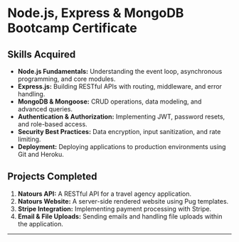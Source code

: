 # Node.js, Express & MongoDB Bootcamp Certificate




## Skills Acquired

- **Node.js Fundamentals:** Understanding the event loop, asynchronous programming, and core modules.
- **Express.js:** Building RESTful APIs with routing, middleware, and error handling.
- **MongoDB & Mongoose:** CRUD operations, data modeling, and advanced queries.
- **Authentication & Authorization:** Implementing JWT, password resets, and role-based access.
- **Security Best Practices:** Data encryption, input sanitization, and rate limiting.
- **Deployment:** Deploying applications to production environments using Git and Heroku.

## Projects Completed

1. **Natours API:** A RESTful API for a travel agency application.
2. **Natours Website:** A server-side rendered website using Pug templates.
3. **Stripe Integration:** Implementing payment processing with Stripe.
4. **Email & File Uploads:** Sending emails and handling file uploads within the application.



---

 

